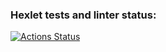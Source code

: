 ### Hexlet tests and linter status:
[![Actions Status](https://github.com/ava239/frontend-project-lvl2/workflows/hexlet-check/badge.svg)](https://github.com/ava239/frontend-project-lvl2/actions)